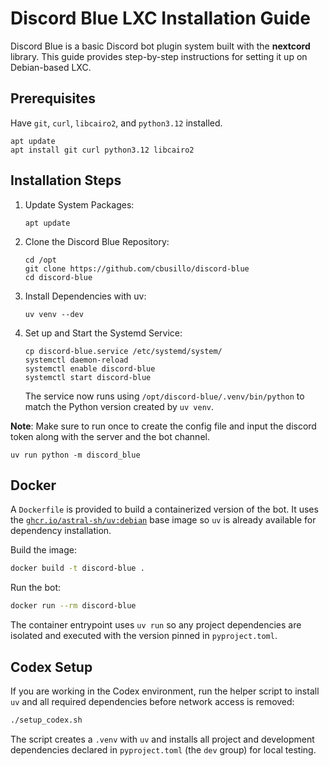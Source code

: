 # Discord Blue LXC Installation Guide

Discord Blue is a basic Discord bot plugin system built with the **nextcord** library. This guide provides step-by-step
instructions for setting it up on
Debian-based LXC.

## Prerequisites

Have `git`, `curl`, `libcairo2`, and `python3.12` installed.

```
apt update
apt install git curl python3.12 libcairo2
```

## Installation Steps

1. Update System Packages:
   ```
   apt update
   ```

2. Clone the Discord Blue Repository:
   ```
   cd /opt
   git clone https://github.com/cbusillo/discord-blue
   cd discord-blue
   ```

3. Install Dependencies with uv:
   ```
   uv venv --dev
   ```

4. Set up and Start the Systemd Service:
   ```
   cp discord-blue.service /etc/systemd/system/
   systemctl daemon-reload
   systemctl enable discord-blue
   systemctl start discord-blue
   ```
   The service now runs using `/opt/discord-blue/.venv/bin/python` to match the
   Python version created by `uv venv`.

**Note**: Make sure to run once to create the config file and input the discord token along with the server and the bot
channel.

```
uv run python -m discord_blue
```

## Docker

A `Dockerfile` is provided to build a containerized version of the bot. It
uses the [`ghcr.io/astral-sh/uv:debian`](https://github.com/astral-sh/uv) base
image so `uv` is already available for dependency installation.

Build the image:

```bash
docker build -t discord-blue .
```

Run the bot:

```bash
docker run --rm discord-blue
```

The container entrypoint uses `uv run` so any project dependencies are
isolated and executed with the version pinned in `pyproject.toml`.

## Codex Setup

If you are working in the Codex environment, run the helper script to install
`uv` and all required dependencies before network access is removed:

```bash
./setup_codex.sh
```

The script creates a `.venv` with `uv` and installs all project and
development dependencies declared in `pyproject.toml` (the `dev` group) for
local testing.

